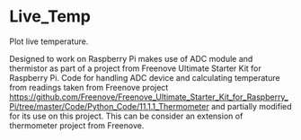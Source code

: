 # Live_Temp
Plot live temperature.

Designed to work on Raspberry Pi makes use of ADC module and thermistor as part of a project from Freenove Ultimate Starter Kit for Raspberry Pi. Code for handling ADC device and calculating temperature from readings taken from Freenove project https://github.com/Freenove/Freenove_Ultimate_Starter_Kit_for_Raspberry_Pi/tree/master/Code/Python_Code/11.1.1_Thermometer and partially modified for its use on this project. This can be consider an extension of thermometer project from Freenove.

